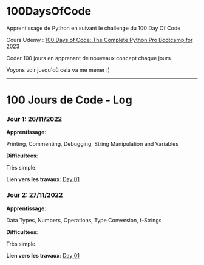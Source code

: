 # 100DaysOfCode

Apprentissage de Python en suivant le challenge du 100 Day Of Code

Cours Udemy : [100 Days of Code: The Complete Python Pro Bootcamp for 2023](https://www.udemy.com/course/100-days-of-code/)

Coder 100 jours en apprenant de nouveaux concept chaque jours

Voyons voir jusqu'où cela va me mener :)

----

# 100 Jours de Code - Log

### Jour 1: 26/11/2022

**Apprentissage**: 

Printing, Commenting, Debugging, String Manipulation and Variables

**Difficultées**: 

Très simple.

**Lien vers les travaux**: [Day 01](https://github.com/Mounik/100DaysOfCode/tree/main/Day%2001)

### Jour 2: 27/11/2022

**Apprentissage**: 

Data Types, Numbers, Operations, Type Conversion, f-Strings

**Difficultées**: 

Très simple.

**Lien vers les travaux**: [Day 01](https://github.com/Mounik/100DaysOfCode/tree/main/Day%2001)